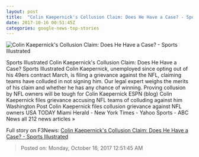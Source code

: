 ```yaml
---
layout: post
title:  "Colin Kaepernick's Collusion Claim: Does He Have a Case? - Sports Illustrated"
date: 2017-10-16 00:51:45Z
categories: google-news-top-stories
---
```


![Colin Kaepernick's Collusion Claim: Does He Have a Case? - Sports Illustrated](https://cdn-s3.si.com/images/colin-kaepernick-2.jpg)

Sports Illustrated Colin Kaepernick's Collusion Claim: Does He Have a Case? Sports Illustrated Colin Kaepernick, unemployed since opting out of his 49ers contract March, is filing a grievance against the NFL, claiming teams have colluded in not signing him. Our legal expert weighs the merits of his claim and whether he has any chance of winning. Proving collusion by NFL owners will be tough for Colin Kaepernick ESPN (blog) Colin Kaepernick files grievance accusing NFL teams of colluding against him Washington Post Colin Kaepernick files collusion grievance against NFL owners USA TODAY Miami Herald - New York Times - Yahoo Sports - ABC News all 212 news articles »


Full story on F3News: [Colin Kaepernick's Collusion Claim: Does He Have a Case? - Sports Illustrated](http://www.f3nws.com/n/zzBGFJ)

> Posted on: Monday, October 16, 2017 12:51:45 AM
